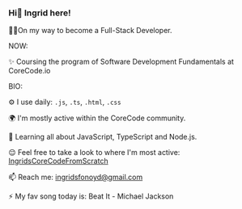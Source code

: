 ### Hi👋 Ingrid here!

👩‍💻On my way to become a Full-Stack Developer.

NOW:

✨ Coursing the program of Software Development Fundamentals at CoreCode.io


BIO:

⚙️ I use daily: ```.js```, ```.ts```, ```.html```, ```.css```

🌍 I'm mostly active within the CoreCode community.

🌱 Learning all about JavaScript, TypeScript and Node.js. 

😌 Feel free to take a look to where I'm most active: [IngridsCoreCodeFromScratch](https://github.com/ingridsfd/IngridsCoreCodefromScratch)

📫 Reach me: ingridsfonoyd@gmail.com

⚡️ My fav song today is: Beat It - Michael Jackson
